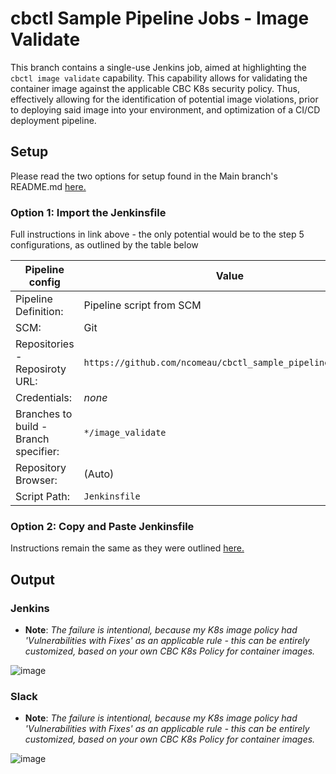 # cbctl Sample Pipeline Jobs - Image Validate

This branch contains a single-use Jenkins job, aimed at highlighting the ```cbctl image validate``` capability. This capability allows for validating the container image against the applicable CBC K8s security policy. Thus, effectively allowing for the identification of potential image violations, prior to deploying said image into your environment, and optimization of a CI/CD deployment pipeline.

## Setup

Please read the two options for setup found in the Main branch's README.md [here.](https://github.com/ncomeau/cbctl_sample_pipeline_jobs/blob/main/README.md)

### Option 1: Import the Jenkinsfile

Full instructions in link above - the only potential would be to the step 5 configurations, as outlined by the table below

Pipeline config | Value
--------------------- | ---------------------
Pipeline Definition: | Pipeline script from SCM
SCM: | Git
Repositories - Reposiroty URL: | ```https://github.com/ncomeau/cbctl_sample_pipeline_jobs.git```
Credentials: | _none_
Branches to build - Branch specifier: | ```*/image_validate```
Repository Browser: | (Auto)
Script Path: | ```Jenkinsfile```

### Option 2: Copy and Paste Jenkinsfile

Instructions remain the same as they were outlined [here.](https://github.com/ncomeau/cbctl_sample_pipeline_jobs/blob/main/README.md)

## Output

### Jenkins
   * **Note**: _The failure is intentional, because my K8s image policy had 'Vulnerabilities with Fixes' as an applicable rule - this can be entirely customized, based on your own CBC K8s Policy for container images._
   
![image](https://user-images.githubusercontent.com/18126247/126816777-5b01193b-4b9a-41de-8961-41331b6545c2.png)



### Slack
   * **Note**: _The failure is intentional, because my K8s image policy had 'Vulnerabilities with Fixes' as an applicable rule - this can be entirely customized, based on your own CBC K8s Policy for container images._
   
![image](https://user-images.githubusercontent.com/18126247/126817090-580f8b5d-0d87-4efa-90f3-fc2c9398ab95.png)

